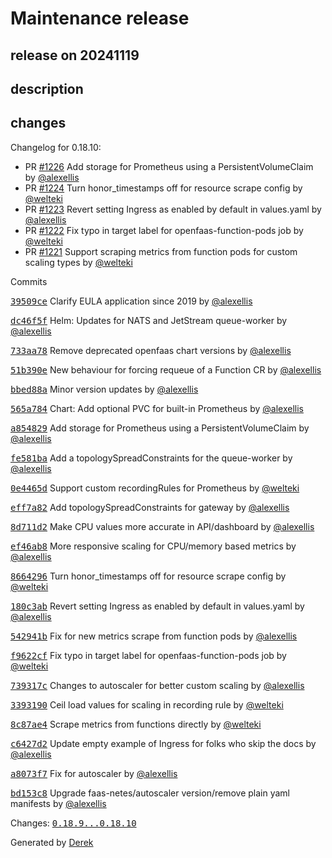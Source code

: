 # Maintenance release

## release on 20241119

## description

## changes

Changelog for 0.18.10:

* PR <a class="issue-link js-issue-link" data-error-text="Failed to load title" data-id="2495000373" data-permission-text="Title is private" data-url="https://github.com/openfaas/faas-netes/issues/1226" data-hovercard-type="pull_request" data-hovercard-url="/openfaas/faas-netes/pull/1226/hovercard" href="https://github.com/openfaas/faas-netes/pull/1226">#1226</a> Add storage for Prometheus using a PersistentVolumeClaim by <a class="user-mention notranslate" data-hovercard-type="user" data-hovercard-url="/users/alexellis/hovercard" data-octo-click="hovercard-link-click" data-octo-dimensions="link_type:self" href="https://github.com/alexellis">@alexellis</a>
* PR <a class="issue-link js-issue-link" data-error-text="Failed to load title" data-id="2482964064" data-permission-text="Title is private" data-url="https://github.com/openfaas/faas-netes/issues/1224" data-hovercard-type="pull_request" data-hovercard-url="/openfaas/faas-netes/pull/1224/hovercard" href="https://github.com/openfaas/faas-netes/pull/1224">#1224</a> Turn honor_timestamps off for resource scrape config by <a class="user-mention notranslate" data-hovercard-type="user" data-hovercard-url="/users/welteki/hovercard" data-octo-click="hovercard-link-click" data-octo-dimensions="link_type:self" href="https://github.com/welteki">@welteki</a>
* PR <a class="issue-link js-issue-link" data-error-text="Failed to load title" data-id="2481130142" data-permission-text="Title is private" data-url="https://github.com/openfaas/faas-netes/issues/1223" data-hovercard-type="pull_request" data-hovercard-url="/openfaas/faas-netes/pull/1223/hovercard" href="https://github.com/openfaas/faas-netes/pull/1223">#1223</a> Revert setting Ingress as enabled by default in values.yaml by <a class="user-mention notranslate" data-hovercard-type="user" data-hovercard-url="/users/alexellis/hovercard" data-octo-click="hovercard-link-click" data-octo-dimensions="link_type:self" href="https://github.com/alexellis">@alexellis</a>
* PR <a class="issue-link js-issue-link" data-error-text="Failed to load title" data-id="2480094965" data-permission-text="Title is private" data-url="https://github.com/openfaas/faas-netes/issues/1222" data-hovercard-type="pull_request" data-hovercard-url="/openfaas/faas-netes/pull/1222/hovercard" href="https://github.com/openfaas/faas-netes/pull/1222">#1222</a> Fix typo in target label for openfaas-function-pods job by <a class="user-mention notranslate" data-hovercard-type="user" data-hovercard-url="/users/welteki/hovercard" data-octo-click="hovercard-link-click" data-octo-dimensions="link_type:self" href="https://github.com/welteki">@welteki</a>
* PR <a class="issue-link js-issue-link" data-error-text="Failed to load title" data-id="2477890840" data-permission-text="Title is private" data-url="https://github.com/openfaas/faas-netes/issues/1221" data-hovercard-type="pull_request" data-hovercard-url="/openfaas/faas-netes/pull/1221/hovercard" href="https://github.com/openfaas/faas-netes/pull/1221">#1221</a> Support scraping metrics from function pods for custom scaling types by <a class="user-mention notranslate" data-hovercard-type="user" data-hovercard-url="/users/welteki/hovercard" data-octo-click="hovercard-link-click" data-octo-dimensions="link_type:self" href="https://github.com/welteki">@welteki</a>

Commits

<a class="commit-link" data-hovercard-type="commit" data-hovercard-url="https://github.com/openfaas/faas-netes/commit/39509ced6d6d2039e3f166ccaa3c88c7e1787f98/hovercard" href="https://github.com/openfaas/faas-netes/commit/39509ced6d6d2039e3f166ccaa3c88c7e1787f98"><tt>39509ce</tt></a> Clarify EULA application since 2019 by <a class="user-mention notranslate" data-hovercard-type="user" data-hovercard-url="/users/alexellis/hovercard" data-octo-click="hovercard-link-click" data-octo-dimensions="link_type:self" href="https://github.com/alexellis">@alexellis</a>

<a class="commit-link" data-hovercard-type="commit" data-hovercard-url="https://github.com/openfaas/faas-netes/commit/dc46f5f9f1a4b0cbecf7cc221dc6d66e88d0a0df/hovercard" href="https://github.com/openfaas/faas-netes/commit/dc46f5f9f1a4b0cbecf7cc221dc6d66e88d0a0df"><tt>dc46f5f</tt></a> Helm: Updates for NATS and JetStream queue-worker by <a class="user-mention notranslate" data-hovercard-type="user" data-hovercard-url="/users/alexellis/hovercard" data-octo-click="hovercard-link-click" data-octo-dimensions="link_type:self" href="https://github.com/alexellis">@alexellis</a>

<a class="commit-link" data-hovercard-type="commit" data-hovercard-url="https://github.com/openfaas/faas-netes/commit/733aa789aadee3b735e3399903ccc4b75a3f0f52/hovercard" href="https://github.com/openfaas/faas-netes/commit/733aa789aadee3b735e3399903ccc4b75a3f0f52"><tt>733aa78</tt></a> Remove deprecated openfaas chart versions by <a class="user-mention notranslate" data-hovercard-type="user" data-hovercard-url="/users/alexellis/hovercard" data-octo-click="hovercard-link-click" data-octo-dimensions="link_type:self" href="https://github.com/alexellis">@alexellis</a>

<a class="commit-link" data-hovercard-type="commit" data-hovercard-url="https://github.com/openfaas/faas-netes/commit/51b390ee1da12188e20ed042e05c6f9a37994596/hovercard" href="https://github.com/openfaas/faas-netes/commit/51b390ee1da12188e20ed042e05c6f9a37994596"><tt>51b390e</tt></a> New behaviour for forcing requeue of a Function CR by <a class="user-mention notranslate" data-hovercard-type="user" data-hovercard-url="/users/alexellis/hovercard" data-octo-click="hovercard-link-click" data-octo-dimensions="link_type:self" href="https://github.com/alexellis">@alexellis</a>

<a class="commit-link" data-hovercard-type="commit" data-hovercard-url="https://github.com/openfaas/faas-netes/commit/bbed88a5f25e132b2fa697bc20419919bd5f765e/hovercard" href="https://github.com/openfaas/faas-netes/commit/bbed88a5f25e132b2fa697bc20419919bd5f765e"><tt>bbed88a</tt></a> Minor version updates by <a class="user-mention notranslate" data-hovercard-type="user" data-hovercard-url="/users/alexellis/hovercard" data-octo-click="hovercard-link-click" data-octo-dimensions="link_type:self" href="https://github.com/alexellis">@alexellis</a>

<a class="commit-link" data-hovercard-type="commit" data-hovercard-url="https://github.com/openfaas/faas-netes/commit/565a7849964369a0186a5e43888afc7b60c233fb/hovercard" href="https://github.com/openfaas/faas-netes/commit/565a7849964369a0186a5e43888afc7b60c233fb"><tt>565a784</tt></a> Chart: Add optional PVC for built-in Prometheus by <a class="user-mention notranslate" data-hovercard-type="user" data-hovercard-url="/users/alexellis/hovercard" data-octo-click="hovercard-link-click" data-octo-dimensions="link_type:self" href="https://github.com/alexellis">@alexellis</a>

<a class="commit-link" data-hovercard-type="commit" data-hovercard-url="https://github.com/openfaas/faas-netes/commit/a8548297fefc92891b09b0674366877f0833993b/hovercard" href="https://github.com/openfaas/faas-netes/commit/a8548297fefc92891b09b0674366877f0833993b"><tt>a854829</tt></a> Add storage for Prometheus using a PersistentVolumeClaim by <a class="user-mention notranslate" data-hovercard-type="user" data-hovercard-url="/users/alexellis/hovercard" data-octo-click="hovercard-link-click" data-octo-dimensions="link_type:self" href="https://github.com/alexellis">@alexellis</a>

<a class="commit-link" data-hovercard-type="commit" data-hovercard-url="https://github.com/openfaas/faas-netes/commit/fe581bacf477490dc81500d01566c60bef18b43d/hovercard" href="https://github.com/openfaas/faas-netes/commit/fe581bacf477490dc81500d01566c60bef18b43d"><tt>fe581ba</tt></a> Add a topologySpreadConstraints for the queue-worker by <a class="user-mention notranslate" data-hovercard-type="user" data-hovercard-url="/users/alexellis/hovercard" data-octo-click="hovercard-link-click" data-octo-dimensions="link_type:self" href="https://github.com/alexellis">@alexellis</a>

<a class="commit-link" data-hovercard-type="commit" data-hovercard-url="https://github.com/openfaas/faas-netes/commit/0e4465dde67137a394839ba8748642eb908a3e76/hovercard" href="https://github.com/openfaas/faas-netes/commit/0e4465dde67137a394839ba8748642eb908a3e76"><tt>0e4465d</tt></a> Support custom recordingRules for Prometheus by <a class="user-mention notranslate" data-hovercard-type="user" data-hovercard-url="/users/welteki/hovercard" data-octo-click="hovercard-link-click" data-octo-dimensions="link_type:self" href="https://github.com/welteki">@welteki</a>

<a class="commit-link" data-hovercard-type="commit" data-hovercard-url="https://github.com/openfaas/faas-netes/commit/eff7a8297fdf703107435f043f7010e1692ffdc8/hovercard" href="https://github.com/openfaas/faas-netes/commit/eff7a8297fdf703107435f043f7010e1692ffdc8"><tt>eff7a82</tt></a> Add topologySpreadConstraints for gateway by <a class="user-mention notranslate" data-hovercard-type="user" data-hovercard-url="/users/alexellis/hovercard" data-octo-click="hovercard-link-click" data-octo-dimensions="link_type:self" href="https://github.com/alexellis">@alexellis</a>

<a class="commit-link" data-hovercard-type="commit" data-hovercard-url="https://github.com/openfaas/faas-netes/commit/8d711d22213a9cce792fecdfdbb80b94653e9a6a/hovercard" href="https://github.com/openfaas/faas-netes/commit/8d711d22213a9cce792fecdfdbb80b94653e9a6a"><tt>8d711d2</tt></a> Make CPU values more accurate in API/dashboard by <a class="user-mention notranslate" data-hovercard-type="user" data-hovercard-url="/users/alexellis/hovercard" data-octo-click="hovercard-link-click" data-octo-dimensions="link_type:self" href="https://github.com/alexellis">@alexellis</a>

<a class="commit-link" data-hovercard-type="commit" data-hovercard-url="https://github.com/openfaas/faas-netes/commit/ef46ab8293a0417b07532a0eb1713c44840f1860/hovercard" href="https://github.com/openfaas/faas-netes/commit/ef46ab8293a0417b07532a0eb1713c44840f1860"><tt>ef46ab8</tt></a> More responsive scaling for CPU/memory based metrics by <a class="user-mention notranslate" data-hovercard-type="user" data-hovercard-url="/users/alexellis/hovercard" data-octo-click="hovercard-link-click" data-octo-dimensions="link_type:self" href="https://github.com/alexellis">@alexellis</a>

<a class="commit-link" data-hovercard-type="commit" data-hovercard-url="https://github.com/openfaas/faas-netes/commit/8664296affa74fb6dd40f7b34a01dab1b2384e88/hovercard" href="https://github.com/openfaas/faas-netes/commit/8664296affa74fb6dd40f7b34a01dab1b2384e88"><tt>8664296</tt></a> Turn honor_timestamps off for resource scrape config by <a class="user-mention notranslate" data-hovercard-type="user" data-hovercard-url="/users/welteki/hovercard" data-octo-click="hovercard-link-click" data-octo-dimensions="link_type:self" href="https://github.com/welteki">@welteki</a>

<a class="commit-link" data-hovercard-type="commit" data-hovercard-url="https://github.com/openfaas/faas-netes/commit/180c3aba18f93ebf607e858aceb6d98d289d6a8f/hovercard" href="https://github.com/openfaas/faas-netes/commit/180c3aba18f93ebf607e858aceb6d98d289d6a8f"><tt>180c3ab</tt></a> Revert setting Ingress as enabled by default in values.yaml by <a class="user-mention notranslate" data-hovercard-type="user" data-hovercard-url="/users/alexellis/hovercard" data-octo-click="hovercard-link-click" data-octo-dimensions="link_type:self" href="https://github.com/alexellis">@alexellis</a>

<a class="commit-link" data-hovercard-type="commit" data-hovercard-url="https://github.com/openfaas/faas-netes/commit/542941b7f27622832d639ec552ee967eb43eca4e/hovercard" href="https://github.com/openfaas/faas-netes/commit/542941b7f27622832d639ec552ee967eb43eca4e"><tt>542941b</tt></a> Fix for new metrics scrape from function pods by <a class="user-mention notranslate" data-hovercard-type="user" data-hovercard-url="/users/alexellis/hovercard" data-octo-click="hovercard-link-click" data-octo-dimensions="link_type:self" href="https://github.com/alexellis">@alexellis</a>

<a class="commit-link" data-hovercard-type="commit" data-hovercard-url="https://github.com/openfaas/faas-netes/commit/f9622cfa9dd3d7a945855727cea7997ec9f24e5b/hovercard" href="https://github.com/openfaas/faas-netes/commit/f9622cfa9dd3d7a945855727cea7997ec9f24e5b"><tt>f9622cf</tt></a> Fix typo in target label for openfaas-function-pods job by <a class="user-mention notranslate" data-hovercard-type="user" data-hovercard-url="/users/welteki/hovercard" data-octo-click="hovercard-link-click" data-octo-dimensions="link_type:self" href="https://github.com/welteki">@welteki</a>

<a class="commit-link" data-hovercard-type="commit" data-hovercard-url="https://github.com/openfaas/faas-netes/commit/739317cab50975c7c892b0c94c1138353c4bc0f5/hovercard" href="https://github.com/openfaas/faas-netes/commit/739317cab50975c7c892b0c94c1138353c4bc0f5"><tt>739317c</tt></a> Changes to autoscaler for better custom scaling by <a class="user-mention notranslate" data-hovercard-type="user" data-hovercard-url="/users/alexellis/hovercard" data-octo-click="hovercard-link-click" data-octo-dimensions="link_type:self" href="https://github.com/alexellis">@alexellis</a>

<a class="commit-link" data-hovercard-type="commit" data-hovercard-url="https://github.com/openfaas/faas-netes/commit/3393190867c017097ddd1c9690d0e68733adccd5/hovercard" href="https://github.com/openfaas/faas-netes/commit/3393190867c017097ddd1c9690d0e68733adccd5"><tt>3393190</tt></a> Ceil load values for scaling in recording rule by <a class="user-mention notranslate" data-hovercard-type="user" data-hovercard-url="/users/welteki/hovercard" data-octo-click="hovercard-link-click" data-octo-dimensions="link_type:self" href="https://github.com/welteki">@welteki</a>

<a class="commit-link" data-hovercard-type="commit" data-hovercard-url="https://github.com/openfaas/faas-netes/commit/8c87ae4742f8693238c8c076c6bef5cc75b86d30/hovercard" href="https://github.com/openfaas/faas-netes/commit/8c87ae4742f8693238c8c076c6bef5cc75b86d30"><tt>8c87ae4</tt></a> Scrape metrics from functions directly by <a class="user-mention notranslate" data-hovercard-type="user" data-hovercard-url="/users/welteki/hovercard" data-octo-click="hovercard-link-click" data-octo-dimensions="link_type:self" href="https://github.com/welteki">@welteki</a>

<a class="commit-link" data-hovercard-type="commit" data-hovercard-url="https://github.com/openfaas/faas-netes/commit/c6427d2529b2dac60f0774f0c23a897431093a09/hovercard" href="https://github.com/openfaas/faas-netes/commit/c6427d2529b2dac60f0774f0c23a897431093a09"><tt>c6427d2</tt></a> Update empty example of Ingress for folks who skip the docs by <a class="user-mention notranslate" data-hovercard-type="user" data-hovercard-url="/users/alexellis/hovercard" data-octo-click="hovercard-link-click" data-octo-dimensions="link_type:self" href="https://github.com/alexellis">@alexellis</a>

<a class="commit-link" data-hovercard-type="commit" data-hovercard-url="https://github.com/openfaas/faas-netes/commit/a8073f79906d66427238be18f35c611db57f103e/hovercard" href="https://github.com/openfaas/faas-netes/commit/a8073f79906d66427238be18f35c611db57f103e"><tt>a8073f7</tt></a> Fix for autoscaler by <a class="user-mention notranslate" data-hovercard-type="user" data-hovercard-url="/users/alexellis/hovercard" data-octo-click="hovercard-link-click" data-octo-dimensions="link_type:self" href="https://github.com/alexellis">@alexellis</a>

<a class="commit-link" data-hovercard-type="commit" data-hovercard-url="https://github.com/openfaas/faas-netes/commit/bd153c8c6872b33bd1a3460815a836aec5889ac5/hovercard" href="https://github.com/openfaas/faas-netes/commit/bd153c8c6872b33bd1a3460815a836aec5889ac5"><tt>bd153c8</tt></a> Upgrade faas-netes/autoscaler version/remove plain yaml manifests by <a class="user-mention notranslate" data-hovercard-type="user" data-hovercard-url="/users/alexellis/hovercard" data-octo-click="hovercard-link-click" data-octo-dimensions="link_type:self" href="https://github.com/alexellis">@alexellis</a>

Changes: <a class="commit-link" href="https://github.com/openfaas/faas-netes/compare/0.18.9...0.18.10"><tt>0.18.9...0.18.10</tt></a>

Generated by <a href="https://github.com/alexellis/derek/">Derek</a>

